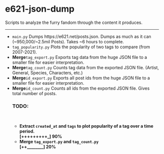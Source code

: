 # e621-json-dump
Scripts to analyze the furry fandom through the content it produces.
<hr>
<ul>
  <li><code>main.py</code> Dumps https://e621.net/posts.json. Dumps as much as it can (~950,000/~2.5mil Posts). Takes ~6 hours to complete.<br>
  <li><code>tag_popularity.py</code> Plots the popularity of two tags to compare (from 2007-2021).<br>
  <li><b>Merge</b><code>tag_export.py</code> Exports tag data from the huge JSON file to a smaller file for easier interpretation.<br>
  <li><b>Merge</b><code>tag_count.py</code> Counts tag data from the exported JSON file. (Artist, General, Species, Characters, etc.)<br>
  <li><b>Merge</b><code>id_export.py</code> Exports all post ids from the huge JSON file to a smaller file for easier interpretation.<br>
  <li><b>Merge</b><code>id_count.py</code> Counts all ids from the exported JSON file. Gives total number of posts.<br>

<h3><b>TODO:<b></h3><br>
<ul>
  <li><b>Extract</b> <code>created_at</code> and <code>tags</code> to plot popularity of a tag over a time period.</li>
  <b>[+++++++++_] 90%</b><br>
  <li><b>Merge</b> <code>tag_export.py</code> and <code>tag_count.py</code></li>
  <b>[++________] 20%</b>
 </ul>
